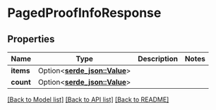 # PagedProofInfoResponse

## Properties

Name | Type | Description | Notes
------------ | ------------- | ------------- | -------------
**items** | Option<[**serde_json::Value**](.md)> |  | 
**count** | Option<[**serde_json::Value**](.md)> |  | 

[[Back to Model list]](../README.md#documentation-for-models) [[Back to API list]](../README.md#documentation-for-api-endpoints) [[Back to README]](../README.md)


